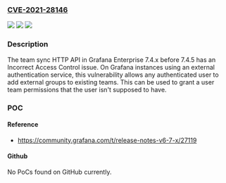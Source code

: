 ### [CVE-2021-28146](https://cve.mitre.org/cgi-bin/cvename.cgi?name=CVE-2021-28146)
![](https://img.shields.io/static/v1?label=Product&message=n%2Fa&color=blue)
![](https://img.shields.io/static/v1?label=Version&message=n%2Fa&color=blue)
![](https://img.shields.io/static/v1?label=Vulnerability&message=n%2Fa&color=brighgreen)

### Description

The team sync HTTP API in Grafana Enterprise 7.4.x before 7.4.5 has an Incorrect Access Control issue. On Grafana instances using an external authentication service, this vulnerability allows any authenticated user to add external groups to existing teams. This can be used to grant a user team permissions that the user isn't supposed to have.

### POC

#### Reference
- https://community.grafana.com/t/release-notes-v6-7-x/27119

#### Github
No PoCs found on GitHub currently.

